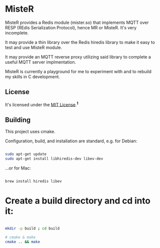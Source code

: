 # MisteR

MisteR provides a Redis module (mister.so) that implements MQTT over RESP (REdis Serialization Protocol),
hence MR or MisteR. It's very incomplete.

It may provide a thin library over the Redis hiredis library to make it easy to test and use MisteR module.

It may provide an MQTT reverse proxy utilizing said library to complete a useful MQTT server implmentation.

MisteR is currently a playground for me to experiment with and to rebuild my skills in C development.

## License

It's licensed under the [MIT License](./COPYING).<sup><b>1</b></sup>

## Building

This project uses cmake.

Configuration, build, and installation are standard, e.g. for Debian:

```bash

sudo apt-get update
sudo apt-get install libhiredis-dev libev-dev
```

...or for Mac:

```zsh

brew install hiredis libev
```

# Create a build directory and cd into it:
```zsh

mkdir -p build ; cd build

# cmake & make
cmake .. && make
```
